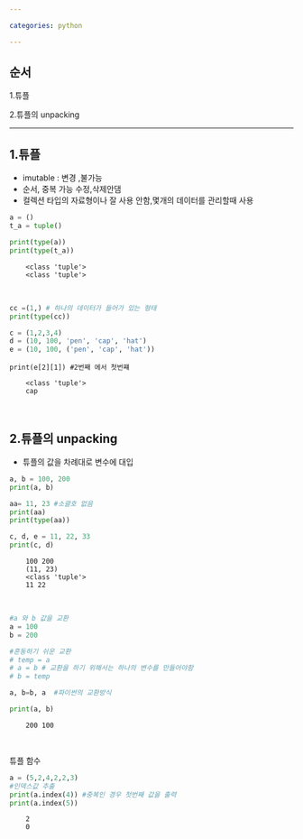 ```yaml
---

categories: python

---
```


순서
---
1.튜플

2.튜플의 unpacking

-----------





1.튜플
---
- imutable : 변경 ,불가능
- 순서, 중복 가능 수정,삭제안댐
- 컬렉션 타입의 자료형이나 잘 사용 안함,몇개의 데이터를 관리할때 사용 


```python
a = ()
t_a = tuple()

print(type(a))
print(type(t_a)) 
```
```
    <class 'tuple'>
    <class 'tuple'>
``` 
&nbsp; 



```python
cc =(1,) # 하나의 데이터가 들어가 있는 형태
print(type(cc))

c = (1,2,3,4)
d = (10, 100, 'pen', 'cap', 'hat')
e = (10, 100, ('pen', 'cap', 'hat'))
```


```
print(e[2][1]) #2번째 에서 첫번쨰
```
```
    <class 'tuple'>
    cap
```
&nbsp; 




2.튜플의 unpacking
---
- 튜플의 값을 차례대로 변수에 대입


```python
a, b = 100, 200
print(a, b)

aa= 11, 23 #소괄호 없음
print(aa)
print(type(aa))

c, d, e = 11, 22, 33
print(c, d)
```
```
    100 200
    (11, 23)
    <class 'tuple'>
    11 22
```

&nbsp; 



```python
#a 와 b 값을 교환
a = 100
b = 200

#혼동하기 쉬운 교환
# temp = a
# a = b # 교환을 하기 위해서는 하나의 변수를 만들어야함
# b = temp

a, b=b, a  #파이썬의 교환방식

print(a, b)
```
```
    200 100
```
&nbsp; 

    

튜플 함수
```python
a = (5,2,4,2,2,3)
#인덱스값 추출
print(a.index(4)) #중복인 경우 첫번째 값을 출력
print(a.index(5)) 
```
```
    2
    0
``` 

